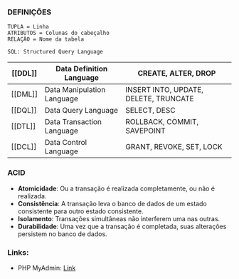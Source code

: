 ### DEFINIÇÕES

```
TUPLA = Linha
ATRIBUTOS = Colunas do cabeçalho
RELAÇÃO = Nome da tabela

SQL: Structured Query Language
```

| [[DDL]] | Data Definition Language   | CREATE, ALTER, DROP                   |
| ------- | -------------------------- | ------------------------------------- |
| [[DML]] | Data Manipulation Language | INSERT INTO, UPDATE, DELETE, TRUNCATE |
| [[DQL]] | Data Query Language        | SELECT, DESC                          |
| [[DTL]] | Data Transaction Language  | ROLLBACK, COMMIT, SAVEPOINT           |
| [[DCL]] | Data Control Language      | GRANT, REVOKE, SET, LOCK              |

### ACID

- **Atomicidade**: Ou a transação é realizada completamente, ou não é realizada.
- **Consistência**: A transação leva o banco de dados de um estado consistente para outro estado consistente.
- **Isolamento**: Transações simultâneas não interferem uma nas outras.
- **Durabilidade**: Uma vez que a transação é completada, suas alterações persistem no banco de dados.

### Links: 
- PHP MyAdmin: [Link](localhost/phpmyadmin)